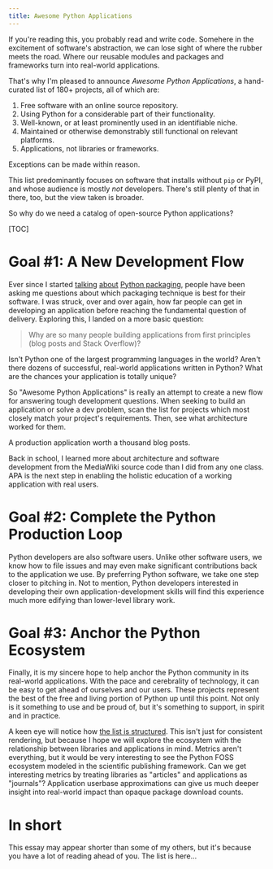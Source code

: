 ```yaml
---
title: Awesome Python Applications
---
```


<!--

Every day, you and I write code that someone else could probably
use. Nothing quite matches that feeling of efficiency and
elegance. Code reuse is truly is a marvel of software. So much so,
that we scarcely think twice before writing code to be reused...

OR

Programming languages are great, but wow, there are quite a few. One
of the best measures of success for an established technology is to
survey successful applications. As it so happens, Python is quite the
successful technology!

OR

Here in the software world, we focus a lot on code reuse and
abstraction. So much so that our most famous celebrities are language
creators and library maintainers. But while there's no better feeling
than finding that library or language that saves you hours, months,
and weeks, that's a special experience only a developer can enjoy. To
prove its value to society, software finds another way: *the
application*.

OR

-->

If you're reading this, you probably read and write code. Somehere in
the excitement of software's abstraction, we can lose sight of where
the rubber meets the road. Where our reusable modules and packages and
frameworks turn into real-world applications.

That's why I'm pleased to announce *Awesome Python Applications*, a
hand-curated list of 180+ projects, all of which are:

1. Free software with an online source repository.
2. Using Python for a considerable part of their functionality.
3. Well-known, or at least prominently used in an identifiable niche.
4. Maintained or otherwise demonstrably still functional on relevant platforms.
5. Applications, not libraries or frameworks.

Exceptions can be made within reason.

This list predominantly focuses on software that installs without
`pip` or PyPI, and whose audience is mostly *not* developers. There's
still plenty of that in there, too, but the view taken is broader.

So why do we need a catalog of open-source Python applications?

[TOC]

# Goal #1: A New Development Flow

Ever since I started
[talking](https://www.youtube.com/watch?v=iLVNWfPWAC8)
[about](https://www.youtube.com/watch?v=tfI2hdK6vVY) [Python
packaging](http://sedimental.org/the_packaging_gradient.html), people
have been asking me questions about which packaging technique is best
for their software. I was struck, over and over again, how far people
can get in developing an application before reaching the fundamental
question of delivery. Exploring this, I landed on a more basic
question:

> Why are so many people building applications from first
> principles (blog posts and Stack Overflow)?

Isn't Python one of the largest programming languages in the world?
Aren't there dozens of successful, real-world applications written in
Python? What are the chances your application is totally unique?

So "Awesome Python Applications" is really an attempt to create a
new flow for answering tough development questions. When seeking to
build an application or solve a dev problem, scan the list for
projects which most closely match your project's requirements. Then,
see what architecture worked for them.

A production application worth a thousand blog posts.

Back in school, I learned more about architecture and software
development from the MediaWiki source code than I did from any one
class. APA is the next step in enabling the holistic education of a
working application with real users.

# Goal #2: Complete the Python Production Loop

Python developers are also software users. Unlike other software
users, we know how to file issues and may even make significant
contributions back to the application we use. By preferring Python
software, we take one step closer to pitching in. Not to mention,
Python developers interested in developing their own
application-development skills will find this experience much more
edifying than lower-level library work.

# Goal #3: Anchor the Python Ecosystem

Finally, it is my sincere hope to help anchor the Python community in
its real-world applications. With the pace and cerebrality of
technology, it can be easy to get ahead of ourselves and our
users. These projects represent the best of the free and living
portion of Python up until this point. Not only is it something to use
and be proud of, but it's something to support, in spirit and in practice.

A keen eye will notice how [the list is
structured](https://github.com/mahmoud/awesome-python-applications/blob/master/projects.yaml). This
isn't just for consistent rendering, but because I hope we will
explore the ecosystem with the relationship between libraries and
applications in mind. Metrics aren't everything, but it would be very
interesting to see the Python FOSS ecosystem modeled in the scientific
publishing framework. Can we get interesting metrics by treating
libraries as "articles" and applications as "journals"? Application
userbase approximations can give us much deeper insight into
real-world impact than opaque package download counts.

# In short

This essay may appear shorter than some of my others, but it's because
you have a lot of reading ahead of you. The list is here...

<!-- All that designing, emailing, reading, documenting, coding, debugging,
presenting, and publishing that we pour into open-source and
reusability? That manifests here. -->

<!--

# Motivation / Goals

The foremost goal of APA is to survey the wide range of Python's
applicability, studying the architectures, dependencies, and design
patterns that have worked in shipping and maintaining projects. By
compiling and categorizing a reference of architectures, we can answer
a lot of questions and settle a lot of debates, especially for
greenfield projects. Without a doubt, these are the patterns that have
worked at the scale that matters to most new projects.

-->
